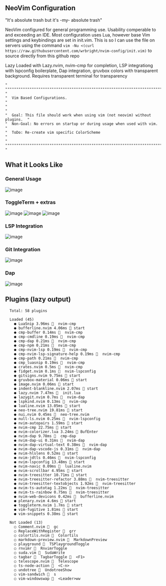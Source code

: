 ## NeoVim Configuration

"It's absolute trash but it's -my- absolute trash"

NeoVim configured for general programming use. Usability comperable to and exceeding an IDE. Most configuration uses Lua, however base Vim settings and keybindings are set in init.vim. This is so I can use the file on servers using the command ``vim -Nu <(curl https://raw.githubusercontent.com/wrbright/nvim-config/init.vim)`` to source directly from this github repo

Lazy Loaded with Lazy.nvim, nvim-cmp for completion, LSP integrationg with lspconfig boilerplate, Dap integration, gruvbox colors with transparent background. Requires transparent terminal for transparency

```
" """""""""""""""""""""""""""""""""""""""""""""""""""""""""""""""""""""""""" "
"  Vim Based Configurations.                                                 "
"                                                                            "
"  Goal: This file should work when using vim (not neovim) without plugins.  "
"  Non-Goal: No errors on startup or during usage when used with vim.        "
"  ToDo: Re-create vim specific ColorScheme                                   "
" """""""""""""""""""""""""""""""""""""""""""""""""""""""""""""""""""""""""" "
```

## What it Looks Like

### General Usage
![image](https://user-images.githubusercontent.com/55282244/227053398-78597a9e-19e4-46b2-8c7b-dd749e41f9ef.png)

### ToggleTerm + extras
![image](https://user-images.githubusercontent.com/55282244/227053539-29a461a2-ae71-4e9d-9ae8-b5038109fe7b.png)
![image](https://user-images.githubusercontent.com/55282244/227054369-c7d07e12-73a8-4b3d-8b01-660042b14070.png)
![image](https://user-images.githubusercontent.com/55282244/231551059-05dbf841-b19f-4c7a-b7c0-eba8ccb4f6f0.png)


### LSP Integration
![image](https://user-images.githubusercontent.com/55282244/227053951-e9945c5a-8844-4a44-8835-c5822c2da710.png)

### Git Integration
![image](https://user-images.githubusercontent.com/55282244/227054160-12591aad-f4ec-48dd-83ad-55ea2b33bad6.png)

### Dap

![image](https://user-images.githubusercontent.com/55282244/227055214-0bd29846-6ed5-42a4-a987-021d3dea9988.png)

## Plugins (lazy output)

```
  Total: 58 plugins
  
  Loaded (45)
    ● LuaSnip 3.96ms   nvim-cmp
    ● bufferline.nvim 4.06ms  start
    ● cmp-buffer 0.14ms   nvim-cmp
    ● cmp-cmdline 0.19ms   nvim-cmp
    ● cmp-dap 0.21ms   nvim-cmp
    ● cmp-npm 0.21ms   nvim-cmp
    ● cmp-nvim-lsp 0.19ms   nvim-cmp
    ● cmp-nvim-lsp-signature-help 0.19ms   nvim-cmp
    ● cmp-path 0.21ms   nvim-cmp
    ● cmp_luasnip 0.19ms   nvim-cmp
    ● crates.nvim 0.5ms   nvim-cmp
    ● fidget.nvim 0.1ms   nvim-lspconfig
    ● gitsigns.nvim 9.75ms  start
    ● gruvbox-material 0.06ms  start
    ● image.nvim 0.06ms  start
    ● indent-blankline.nvim 2.07ms  start
    ● lazy.nvim 7.47ms   init.lua
    ● lazygit.nvim 0.7ms   nvim-dap
    ● lspkind.nvim 0.13ms   nvim-cmp
    ● lualine.nvim 13.05ms  start
    ● neo-tree.nvim 19.81ms  start
    ● nui.nvim 0.45ms   neo-tree.nvim
    ● null-ls.nvim 0.25ms   nvim-lspconfig
    ● nvim-autopairs 1.59ms  start
    ● nvim-cmp 22.75ms  start
    ● nvim-colorizer.lua 3.24ms  BufEnter
    ● nvim-dap 9.78ms   cmp-dap
    ● nvim-dap-ui 0.31ms   nvim-dap
    ● nvim-dap-virtual-text 0.38ms   nvim-dap
    ● nvim-dap-vscode-js 0.31ms   nvim-dap
    ● nvim-hlslens 0.52ms  start
    ● nvim-jdtls 0.46ms   nvim-lspconfig
    ● nvim-lspconfig 13.48ms  start
    ● nvim-navic 0.09ms   lualine.nvim
    ● nvim-scrollbar 4.95ms  start
    ● nvim-treesitter 10.71ms  start
    ● nvim-treesitter-refactor 3.88ms   nvim-treesitter
    ● nvim-treesitter-textobjects 1.92ms   nvim-treesitter
    ● nvim-ts-autotag 1.22ms   nvim-treesitter
    ● nvim-ts-rainbow 0.75ms   nvim-treesitter
    ● nvim-web-devicons 0.42ms   bufferline.nvim
    ● plenary.nvim 4.6ms  start
    ● toggleterm.nvim 1.7ms  start
    ● vim-fugitive 1.81ms  start
    ● vim-snippets 0.38ms  start
  
  Not Loaded (13)
    ○ Comment.nvim   gc
    ○ ReplaceWithRegister   grr
    ○ colortils.nvim   Colortils
    ○ markdown-preview.nvim   MarkdownPreview
    ○ playground   TSPlaygroundToggle
    ○ rnvimr   RnvimrToggle
    ○ suda.vim   SudaWrite
    ○ tagbar   TagbarToggle   <F1>
    ○ telescope.nvim   Telescope
    ○ ts-node-action   <C-n>
    ○ undotree   UndotreeShow
    ○ vim-sandwich   s
    ○ vim-windowswap   <Leader>ww
